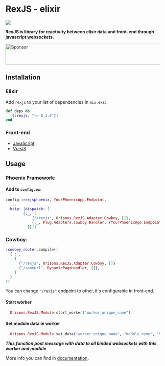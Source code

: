 # RexJS - elixir

<a href="https://travis-ci.org/orisons/rexjs-elixir"><img src="https://travis-ci.org/orisons/rexjs-elixir.svg?branch=master" /></a>

**RexJS is library for reactivity between elixir data and front-end through javascript websockets.**

<a target='_blank' rel='nofollow' href='https://app.codesponsor.io/link/4eSXzM9Zem3cwXCYU3QciGaZ/orisons/rexjs-elixir'>
  <img alt='Sponsor' width='888' height='68' src='https://app.codesponsor.io/embed/4eSXzM9Zem3cwXCYU3QciGaZ/orisons/rexjs-elixir.svg' />
</a>

## Installation

### Elixir
Add `rexjs` to your list of dependencies in `mix.exs`:

```elixir
def deps do
  [{:rexjs, "~> 0.1.0"}]
end
```

### Front-end
* [JavaScript](https://github.com/orisons/rexjs-javascript)
* [VueJS](https://github.com/orisons/rexjs-vue)

## Usage

### Phoenix Framework:
#### Add to ``config.ex``:
```elixir
config :rexjsphoenix, YourPhoenixApp.Endpoint,
  ...
  http: [dispatch: [
        {:_, [
            {"/rexjs", Orisons.RexJS.Adapter.Cowboy, []},
            {:_, Plug.Adapters.Cowboy.Handler, {YourPhoenixApp.Endpoint, []}}
          ]}]]
```

### Cowboy:
```elixir
:cowboy_router.compile([
  { :_,
    [
      {"/rexjs", Orisons.RexJS.Adapter.Cowboy, []}
      {"/someurl", DynamicPageHandler, []},
    ]
  }
])
```
You can change ``"/rexjs"`` endpoint to other, it's configurable in front-end.

#### Start worker
```elixir
  Orisons.RexJS.Module.start_worker("worker_unique_name")
```

#### Set module data in worker
```elixir
  Orisons.RexJS.Module.set_data("worker_unique_name", "module_name", "Some value")
```
***This function post message with data to all binded websockets with this worker and module***

More info you can find in [documentation](https://hexdocs.pm/rexjs/).